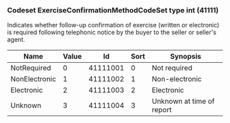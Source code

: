 ### Codeset ExerciseConfirmationMethodCodeSet type int (41111)

Indicates whether follow-up confirmation of exercise (written or electronic) is required following telephonic notice by the buyer to the seller or seller's agent.

| Name          | Value | Id       | Sort | Synopsis                  |
|---------------|-------|----------|------|---------------------------|
| NotRequired   | 0     | 41111001 | 0    | Not required              |
| NonElectronic | 1     | 41111002 | 1    | Non-electronic            |
| Electronic    | 2     | 41111003 | 2    | Electronic                |
| Unknown       | 3     | 41111004 | 3    | Unknown at time of report |

